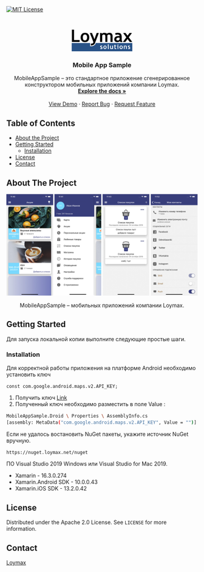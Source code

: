 <!-- PROJECT SHIELDS -->
<!--
*** I'm using markdown "reference style" links for readability.
*** Reference links are enclosed in brackets [ ] instead of parentheses ( ).
*** See the bottom of this document for the declaration of the reference variables
*** for contributors-url, forks-url, etc. This is an optional, concise syntax you may use.
*** https://www.markdownguide.org/basic-syntax/#reference-style-links
-->
[![MIT License][license-shield]][license-url]

<!-- PROJECT LOGO -->
<br />
<p align="center">
  <a href="https://github.com/loymax/mobile-app-sample">
    <img src="Images/logo.png" alt="Logo" width="160" height="57">
  </a>

  <h3 align="center">Mobile App Sample</h3>

  <p align="center">
    MobileAppSample – это стандартное приложение сгенерированное конструктором мобильных приложений компании Loymax.
    <br />
    <a href="https://github.com/loymax/mobile-app-sample"><strong>Explore the docs »</strong></a>
    <br />
    <br />
    <a href="https://github.com/loymax/mobile-app-sample">View Demo</a>
    ·
    <a href="https://github.com/loymax/mobile-app-sample/issues">Report Bug</a>
    ·
    <a href="https://github.com/loymax/mobile-app-sample/issues">Request Feature</a>
  </p>
</p>



<!-- TABLE OF CONTENTS -->
## Table of Contents

* [About the Project](#about-the-project)
* [Getting Started](#getting-started)
  * [Installation](#installation)
* [License](#license)
* [Contact](#contact)

<!-- ABOUT THE PROJECT -->
## About The Project

![Product Name Screen Shot][product-screenshot-1]
 <p align="center">
    MobileAppSample – мобильных приложений компании Loymax.
 </p>

<!-- GETTING STARTED -->
## Getting Started

Для запуска локальной копии выполните следующие простые шаги.

### Installation
Для корректной работы приложения на платформе Android необходимо установить ключ 
```JS
const com.google.android.maps.v2.API_KEY;
```
1. Получить ключ [Link](https://developers.google.com/maps/documentation/android-sdk/get-api-key)
2. Полученный ключ необходимо разместить в поле Value :
```sh
MobileAppSample.Droid \ Properties \ AssemblyInfo.cs  
[assembly: MetaData("com.google.android.maps.v2.API_KEY", Value = "")] 
```

Если не удалось востановить NuGet пакеты, укажите источник NuGet вручную.
```sh
https://nuget.loymax.net/nuget 
```


ПО Visual Studio 2019 Windows или Visual Studio for Mac 2019. 
* Xamarin - 16.3.0.274
* Xamarin.Android SDK - 10.0.0.43
* Xamarin.iOS SDK - 13.2.0.42

<!-- LICENSE -->
## License

Distributed under the Apache 2.0 License. See `LICENSE` for more information.

<!-- CONTACT -->
## Contact

[Loymax](https://loymax.io/en/)

<!-- MARKDOWN LINKS & IMAGES -->
<!-- https://www.markdownguide.org/basic-syntax/#reference-style-links -->
[license-shield]: https://img.shields.io/badge/License-Apache%202.0-blue.svg
[license-url]: https://github.com/loymax/mobile-app-sample/blob/master/LICENSE
[product-screenshot-1]: Images/screenshot1.png